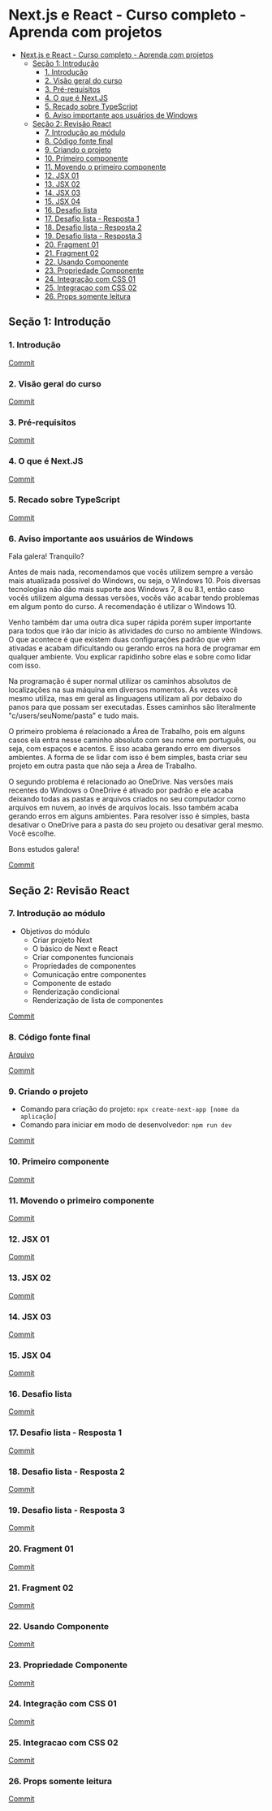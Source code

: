 # Next.js e React - Curso completo - Aprenda com projetos

- [Next.js e React - Curso completo - Aprenda com projetos](#nextjs-e-react---curso-completo---aprenda-com-projetos)
  - [Seção 1: Introdução](#seção-1-introdução)
    - [1. Introdução](#1-introdução)
    - [2. Visão geral do curso](#2-visão-geral-do-curso)
    - [3. Pré-requisitos](#3-pré-requisitos)
    - [4. O que é Next.JS](#4-o-que-é-nextjs)
    - [5. Recado sobre TypeScript](#5-recado-sobre-typescript)
    - [6. Aviso importante aos usuários de Windows](#6-aviso-importante-aos-usuários-de-windows)
  - [Seção 2: Revisão React](#seção-2-revisão-react)
    - [7. Introdução ao módulo](#7-introdução-ao-módulo)
    - [8. Código fonte final](#8-código-fonte-final)
    - [9. Criando o projeto](#9-criando-o-projeto)
    - [10. Primeiro componente](#10-primeiro-componente)
    - [11. Movendo o primeiro componente](#11-movendo-o-primeiro-componente)
    - [12. JSX 01](#12-jsx-01)
    - [13. JSX 02](#13-jsx-02)
    - [14. JSX 03](#14-jsx-03)
    - [15. JSX 04](#15-jsx-04)
    - [16. Desafio lista](#16-desafio-lista)
    - [17. Desafio lista - Resposta 1](#17-desafio-lista---resposta-1)
    - [18. Desafio lista - Resposta 2](#18-desafio-lista---resposta-2)
    - [19. Desafio lista - Resposta 3](#19-desafio-lista---resposta-3)
    - [20. Fragment 01](#20-fragment-01)
    - [21. Fragment 02](#21-fragment-02)
    - [22. Usando Componente](#22-usando-componente)
    - [23. Propriedade Componente](#23-propriedade-componente)
    - [24. Integração com CSS 01](#24-integração-com-css-01)
    - [25. Integracao com CSS 02](#25-integracao-com-css-02)
    - [26. Props somente leitura](#26-props-somente-leitura)

## Seção 1: Introdução

### 1. Introdução

[Commit](https://github.com/Alexandresl/curso-next-react/tree/b6bdecf6704c93a722816a217a9b79f8ce66dd4b)

### 2. Visão geral do curso

[Commit](https://github.com/Alexandresl/curso-next-react/tree/58ce6851e8f46146d6f01fbb19d31dafa3d12b86)

### 3. Pré-requisitos

[Commit](https://github.com/Alexandresl/curso-next-react/tree/b345faf3ae3481252480567f199588188235cce0)

### 4. O que é Next.JS

[Commit](https://github.com/Alexandresl/curso-next-react/tree/c0a2ff9cf16220d00488ce968104557efa3a607a)

### 5. Recado sobre TypeScript

[Commit](https://github.com/Alexandresl/curso-next-react/tree/39c4664f7835092c4eec9dd339530257d630f088)

### 6. Aviso importante aos usuários de Windows

Fala galera! Tranquilo?

Antes de mais nada, recomendamos que vocês utilizem sempre a versão mais atualizada possível do Windows, ou seja, o Windows 10. Pois diversas tecnologias não dão mais suporte aos Windows 7, 8 ou 8.1, então caso vocês utilizem alguma dessas versões, vocês vão acabar tendo problemas em algum ponto do curso. A recomendação é utilizar o Windows 10.

Venho também dar uma outra dica super rápida porém super importante para todos que irão dar início às atividades do curso no ambiente Windows. O que acontece é que existem duas configurações padrão que vêm ativadas e acabam dificultando ou gerando erros na hora de programar em qualquer ambiente. Vou explicar rapidinho sobre elas e sobre como lidar com isso.

Na programação é super normal utilizar os caminhos absolutos de localizações na sua máquina em diversos momentos. Às vezes você mesmo utiliza, mas em geral as linguagens utilizam ali por debaixo do panos para que possam ser executadas. Esses caminhos são literalmente "c/users/seuNome/pasta" e tudo mais.

O primeiro problema é relacionado a Área de Trabalho, pois em alguns casos ela entra nesse caminho absoluto com seu nome em português, ou seja, com espaços e acentos. E isso acaba gerando erro em diversos ambientes. A forma de se lidar com isso é bem simples, basta criar seu projeto em outra pasta que não seja a Área de Trabalho.

O segundo problema é relacionado ao OneDrive. Nas versões mais recentes do Windows o OneDrive é ativado por padrão e ele acaba deixando todas as pastas e arquivos criados no seu computador como arquivos em nuvem, ao invés de arquivos locais. Isso também acaba gerando erros em alguns ambientes. Para resolver isso é simples, basta desativar o OneDrive para a pasta do seu projeto ou desativar geral mesmo. Você escolhe.

Bons estudos galera!

[Commit](https://github.com/Alexandresl/curso-next-react/tree/bf28f418bef3afe943bff8f945da2b4e400ae62e)

## Seção 2: Revisão React

### 7. Introdução ao módulo

* Objetivos do módulo
  * Criar projeto Next
  * O básico de Next e React
  * Criar componentes funcionais
  * Propriedades de componentes
  * Comunicação entre componentes
  * Componente de estado
  * Renderização condicional
  * Renderização de lista de componentes

[Commit](https://github.com/Alexandresl/curso-next-react/tree/62985f009dd3b9eb79f29e9c653889bdb7c6a5c5)

### 8. Código fonte final

[Arquivo](./Arquivos/exercicios.zip)

[Commit](https://github.com/Alexandresl/curso-next-react/tree/86ac503bb6c0c9a1c1c0983d99af772663fbf8ec)

### 9. Criando o projeto

- Comando para criação do projeto: `npx create-next-app [nome da aplicação]`
- Comando para iniciar em modo de desenvolvedor: `npm run dev`

[Commit](https://github.com/Alexandresl/curso-next-react/tree/8eee1c79bf7be6e77cb587b4d5237d9def0d8be4)

### 10. Primeiro componente

[Commit](https://github.com/Alexandresl/curso-next-react/tree/7caf87e744c26b3a190cd7836b8e1be9913fbfaa)

### 11. Movendo o primeiro componente

[Commit](https://github.com/Alexandresl/curso-next-react/tree/6b91617b4a904c469682b65da61ff46df55dd5da)

### 12. JSX 01

[Commit](https://github.com/Alexandresl/curso-next-react/tree/a19c3917d881f389b0b3b0648af2b79a7f99c85f)

### 13. JSX 02

[Commit](https://github.com/Alexandresl/curso-next-react/tree/a62d49a7bde4eba3775272c0a48b0f4ff99e23d0)

### 14. JSX 03

[Commit](https://github.com/Alexandresl/curso-next-react/tree/09934553c8d8af60b618569eff9b9b12173d57ea)

### 15. JSX 04

[Commit](https://github.com/Alexandresl/curso-next-react/tree/9b5f5762821a714028b875fc6ab61de709203dc3)

### 16. Desafio lista

[Commit](https://github.com/Alexandresl/curso-next-react/tree/6adbde81501325e0b9e14a815342725712df953f)

### 17. Desafio lista - Resposta 1

[Commit](https://github.com/Alexandresl/curso-next-react/tree/93f9528841c50b29fcd62224c37bbc92e4430279)

### 18. Desafio lista - Resposta 2

[Commit](https://github.com/Alexandresl/curso-next-react/tree/142e17ac9c89ef5a9e6199fbdd6052a1e11a2c66)

### 19. Desafio lista - Resposta 3

[Commit](https://github.com/Alexandresl/curso-next-react/tree/d971f98a12f1579fe01baca55f71a3bc49de2c0d)

### 20. Fragment 01

[Commit](https://github.com/Alexandresl/curso-next-react/tree/531c2369bf93d0adcac4c55f446e55ec951bc99a)

### 21. Fragment 02

[Commit](https://github.com/Alexandresl/curso-next-react/tree/42922fccd661af42c7e2577531ee17b2e91c0c56)

### 22. Usando Componente

[Commit](https://github.com/Alexandresl/curso-next-react/tree/9bc2048c0d8b4deadd15b10f376c08b89be74197)

### 23. Propriedade Componente

[Commit](https://github.com/Alexandresl/curso-next-react/tree/2917bb77661923f659d6eab5a7f0dcdde3292262)

### 24. Integração com CSS 01

[Commit](https://github.com/Alexandresl/curso-next-react/tree/19bb1c6317ab1be20afdf73e926b68feec32d1bf)

### 25. Integracao com CSS 02

[Commit](https://github.com/Alexandresl/curso-next-react/tree/d1080d106b1e05cb6769a4743342ad38e79e2c7d)

### 26. Props somente leitura

[Commit]()